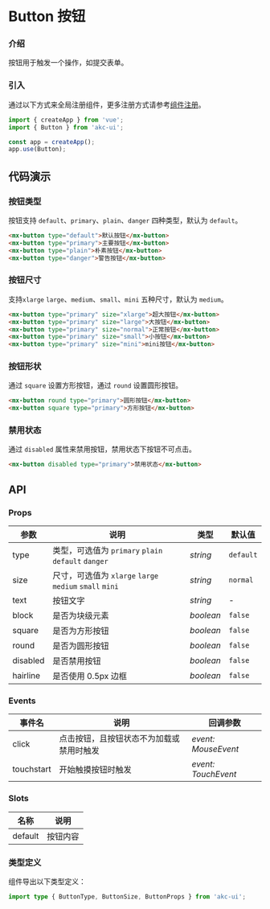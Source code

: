 # Button 按钮

### 介绍

按钮用于触发一个操作，如提交表单。

### 引入

通过以下方式来全局注册组件，更多注册方式请参考[组件注册](#/zh-CN/advanced-usage#zu-jian-zhu-ce)。

```js
import { createApp } from 'vue';
import { Button } from 'akc-ui';

const app = createApp();
app.use(Button);
```

## 代码演示

### 按钮类型

按钮支持 `default`、`primary`、`plain`、`danger` 四种类型，默认为 `default`。

```html
<mx-button type="default">默认按钮</mx-button>
<mx-button type="primary">主要按钮</mx-button>
<mx-button type="plain">朴素按钮</mx-button>
<mx-button type="danger">警告按钮</mx-button>
```

### 按钮尺寸

支持`xlarge` `large`、`medium`、`small`、`mini` 五种尺寸，默认为 `medium`。

```html
<mx-button type="primary" size="xlarge">超大按钮</mx-button>
<mx-button type="primary" size="large">大按钮</mx-button>
<mx-button type="primary" size="normal">正常按钮</mx-button>
<mx-button type="primary" size="small">小按钮</mx-button>
<mx-button type="primary" size="mini">mini按钮</mx-button>
```

### 按钮形状

通过 `square` 设置方形按钮，通过 `round` 设置圆形按钮。

```html
<mx-button round type="primary">圆形按钮</mx-button>
<mx-button square type="primary">方形按钮</mx-button>
```

### 禁用状态

通过 `disabled` 属性来禁用按钮，禁用状态下按钮不可点击。

```html
<mx-button disabled type="primary">禁用状态</mx-button>
```

## API

### Props

| 参数     | 说明                                                    | 类型      | 默认值    |
| -------- | ------------------------------------------------------- | --------- | --------- |
| type     | 类型，可选值为 `primary` `plain` `default` `danger`     | _string_  | `default` |
| size     | 尺寸，可选值为 `xlarge` `large` `medium` `small` `mini` | _string_  | `normal`  |
| text     | 按钮文字                                                | _string_  | -         |
| block    | 是否为块级元素                                          | _boolean_ | `false`   |
| square   | 是否为方形按钮                                          | _boolean_ | `false`   |
| round    | 是否为圆形按钮                                          | _boolean_ | `false`   |
| disabled | 是否禁用按钮                                            | _boolean_ | `false`   |
| hairline | 是否使用 0.5px 边框                                     | _boolean_ | `false`   |

### Events

| 事件名     | 说明                                     | 回调参数            |
| ---------- | ---------------------------------------- | ------------------- |
| click      | 点击按钮，且按钮状态不为加载或禁用时触发 | _event: MouseEvent_ |
| touchstart | 开始触摸按钮时触发                       | _event: TouchEvent_ |

### Slots

| 名称    | 说明     |
| ------- | -------- |
| default | 按钮内容 |

### 类型定义

组件导出以下类型定义：

```ts
import type { ButtonType, ButtonSize, ButtonProps } from 'akc-ui';
```
